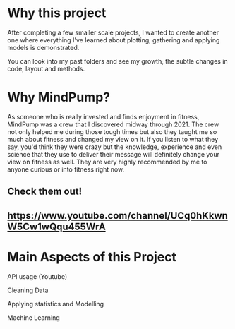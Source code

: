 # Why this project
After completing a few smaller scale projects, I wanted to create another one where everything I've learned 
about plotting, gathering and applying models is demonstrated. 

You can look into my past folders and see my growth, the subtle changes in code, layout and methods.

# Why MindPump?
As someone who is really invested and finds enjoyment in fitness, MindPump was a crew that I discovered midway through 2021. The crew not only helped me during those tough times
but also they taught me so much about fitness and changed my view on it. If you listen to what they say, you'd think they were crazy but the knowledge, experience and even science
that they use to deliver their message will definitely change your view on fitness as well. They are very highly recommended by me to anyone curious or into fitness right now.

## Check them out! 
## https://www.youtube.com/channel/UCq0hKkwnW5Cw1wQqu455WrA

# Main Aspects of this Project
API usage (Youtube)

Cleaning Data

Applying statistics and Modelling

Machine Learning
